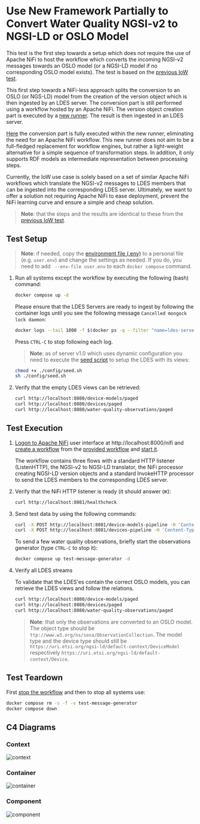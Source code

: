 # Use New Framework Partially to Convert Water Quality NGSI-v2 to NGSI-LD or OSLO Model
This test is the first step towards a setup which does not require the use of Apache NiFi to host the workflow which converts the incoming NGSI-v2 messages towards an OSLO model (or a NGSI-LD model if no corresponding OSLO model exists). The test is based on the [previous IoW test](../015.nifi-workbench-ngsi-v2-to-oslo/README.md).

This first step towards a NiFi-less approach splits the conversion to an OSLO (or NGS-LD) model from the creation of the version object which is then ingested by an LDES server. The conversion part is still performed using a workflow hosted by an Apache NiFi. The version object creation part is executed by a [new runner](https://github.com/Informatievlaanderen/VSDS-Linked-Data-Interactions). The result is then ingested in an LDES server.

[Here](../017.ldio-workbench-ngsi-v2-to-oslo/README.md) the conversion part is fully executed within the new runner, eliminating the need for an Apache NiFi workflow. This new runner does not aim to be a full-fledged replacement for workflow engines, but rather a light-weight alternative for a simple sequence of transformation steps. In addition, it only supports RDF models as intermediate representation between processing steps.

Currently, the IoW use case is solely based on a set of similar Apache NiFi workflows which translate the NGSI-v2 messages to LDES members that can be ingested into the corresponding LDES server. Ultimately, we want to offer a solution not requiring Apache NiFi to ease deployment, prevent the NiFi learning curve and ensure a simple and cheap solution.

> **Note**: that the steps and the results are identical to these from the [previous IoW test](../015.nifi-workbench-ngsi-v2-to-oslo/README.md).

## Test Setup
> **Note**: if needed, copy the [environment file (.env)](./.env) to a personal file (e.g. `user.env`) and change the settings as needed. If you do, you need to add ` --env-file user.env` to each `docker compose` command.

1. Run all systems except the workflow by executing the following (bash) command:
    ```bash
    docker compose up -d
    ```
    Please ensure that the LDES Servers are ready to ingest by following the container logs until you see the following message `Cancelled mongock lock daemon`:
    ```bash
    docker logs --tail 1000 -f $(docker ps -q --filter "name=ldes-server$")
    ```
    Press `CTRL-C` to stop following each log.

   > **Note**: as of server v1.0 which uses dynamic configuration you need to execute the [seed script](./config/seed.sh) to setup the LDES with its views:
   ```bash
   chmod +x ./config/seed.sh
   sh ./config/seed.sh
   ```

2. Verify that the empty LDES views can be retrieved:
    ```bash
    curl http://localhost:8080/device-models/paged
    curl http://localhost:8080/devices/paged
    curl http://localhost:8080/water-quality-observations/paged
    ```

## Test Execution
1. [Logon to Apache NiFi](../../_nifi-workbench/README.md#logon-to-apache-nifi) user interface at http://localhost:8000/nifi and [create a workflow](../../_nifi-workbench/README.md#create-a-workflow) from the [provided workflow](./nifi-workflow.json) and [start it](../../_nifi-workbench/README.md#start-a-workflow).

    The workflow contains three flows with a standard HTTP listener (ListenHTTP), the NGSI-v2 to NGSI-LD translator, the NiFi processor creating NGSI-LD version objects and a standard InvokeHTTP processor to send the LDES members to the corresponding LDES server.

2. Verify that the NiFi HTTP listener is ready (it should answer `OK`):
    ```bash
    curl http://localhost:8081/healthcheck
    ```

3. Send test data by using the following commands:
    ```bash
    curl -X POST http://localhost:8081/device-models-pipeline -H 'Content-Type: application/json' -d '@data/device-model.json' 
    curl -X POST http://localhost:8081/devices-pipeline -H 'Content-Type: application/json' -d '@data/device.json' 
    ```
   To send a few water quality observations, briefly start the observations generator (type `CTRL-C` to stop it):
    ```bash
    docker compose up test-message-generator -d
    ```

4. Verify all LDES streams

    To validate that the LDES'es contain the correct OSLO models, you can retrieve the LDES views and follow the relations.
     ```bash
     curl http://localhost:8080/device-models/paged
     curl http://localhost:8080/devices/paged
     curl http://localhost:8080/water-quality-observations/paged
     ```

     > **Note**: that only the observations are converted to an OSLO model. The object type should be `ttp://www.w3.org/ns/sosa/ObservationCollection`. The model type and the device type should still be `https://uri.etsi.org/ngsi-ld/default-context/DeviceModel` respectively `https://uri.etsi.org/ngsi-ld/default-context/Device`.

## Test Teardown
First [stop the workflow](../../_nifi-workbench/README.md#stop-a-workflow) and then to stop all systems use:
```bash
docker compose rm -s -f -v test-message-generator
docker compose down
```

## C4 Diagrams

### Context
![context](./artwork/iow-temp.context.png)

### Container
![container](./artwork/iow-temp.container.png)

### Component
![component](./artwork/iow-temp.component.png)
